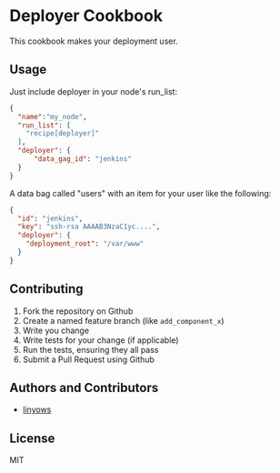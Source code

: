 Deployer Cookbook
=================

This cookbook makes your deployment user.

Usage
-----

Just include deployer in your node's run_list:

```json
{
  "name":"my_node",
  "run_list": [
    "recipe[deployer]"
  ],
  "deployer": {
      "data_gag_id": "jenkins"
  }
}
```

A data bag called "users" with an item for your user like the following:

```json
{
  "id": "jenkins",
  "key": "ssh-rsa AAAAB3NzaC1yc....",
  "deployer": {
    "deployment_root": "/var/www"
  }
}
```

Contributing
------------

1. Fork the repository on Github
2. Create a named feature branch (like `add_component_x`)
3. Write you change
4. Write tests for your change (if applicable)
5. Run the tests, ensuring they all pass
6. Submit a Pull Request using Github

Authors and Contributors
------------------------

- [linyows](https://github.com/linyows)

License
-------

MIT

